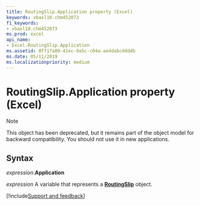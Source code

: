 ```yaml
---
title: RoutingSlip.Application property (Excel)
keywords: vbaxl10.chm452073
f1_keywords:
- vbaxl10.chm452073
ms.prod: excel
api_name:
- Excel.RoutingSlip.Application
ms.assetid: 0ff17a09-41ec-9a5c-c04a-ae4dabcddddb
ms.date: 05/11/2019
ms.localizationpriority: medium
---
```



# RoutingSlip.Application property (Excel)

> [!NOTE] 
> This object has been deprecated, but it remains part of the object model for backward compatibility. You should not use it in new applications.

## Syntax

_expression_.**Application**

_expression_ A variable that represents a **[RoutingSlip](Excel.RoutingSlip.md)** object.



[!include[Support and feedback](~/includes/feedback-boilerplate.md)]


